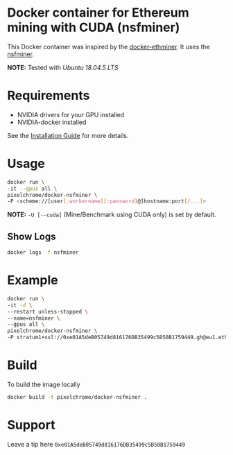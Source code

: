 # Docker container for Ethereum mining with CUDA (nsfminer)

This Docker container was inspired by the [docker-ethminer](https://github.com/thipokch/docker-ethminer). It uses the [nsfminer](https://github.com/no-fee-ethereum-mining/nsfminer).

**NOTE:** Tested with *Ubuntu 18.04.5 LTS*

# Requirements

* NVIDIA drivers for your GPU installed
* NVIDIA-docker installed

See the [Installation Guide](https://docs.nvidia.com/datacenter/cloud-native/container-toolkit/install-guide.html) for more details.
 
# Usage

```sh
docker run \
-it --gpus all \
pixelchrome/docker-nsfminer \
-P <scheme://[user[.workername][:password]@]hostname:port[/...]>
```

**NOTE:** `-U [--cuda]` (Mine/Benchmark using CUDA only) is set by default.

## Show Logs

```sh
docker logs -f nsfminer
```

# Example

```sh
docker run \
-it -d \
--restart unless-stopped \
--name=nsfminer \
--gpus all \
pixelchrome/docker-nsfminer \
-P stratum1+ssl://0xe01A5deB05749d816176DB35499c5B50B1759449.gh@eu1.ethermine.org:5555
```

# Build

To build the image locally

```sh
docker build -t pixelchrome/docker-nsfminer .
```

# Support

Leave a tip here `0xe01A5deB05749d816176DB35499c5B50B1759449`